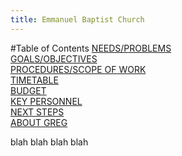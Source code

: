 ```yaml
---
title: Emmanuel Baptist Church
---
```



#Table of Contents
[NEEDS/PROBLEMS](#needs-problems)\
[GOALS/OBJECTIVES](#goals-objectives)\
[PROCEDURES/SCOPE OF WORK](#proceedures)\
[TIMETABLE](#time-table)\
[BUDGET](#budget)\
[KEY PERSONNEL](#key-pesonnel)\
[NEXT STEPS](#next-steps)\
[ABOUT GREG](#about-me)

blah blah blah blah